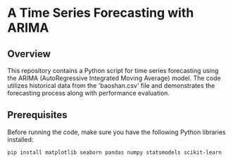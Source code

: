 # A Time Series Forecasting with ARIMA

## Overview

This repository contains a Python script for time series forecasting using the ARIMA (AutoRegressive Integrated Moving Average) model. The code utilizes historical data from the 'baoshan.csv' file and demonstrates the forecasting process along with performance evaluation.

## Prerequisites

Before running the code, make sure you have the following Python libraries installed:

```bash
pip install matplotlib seaborn pandas numpy statsmodels scikit-learn
